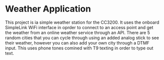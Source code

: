 # Weather Application
This project is ia simple weather station for the CC3200. It uses the onboard SimpleLink WiFi interface in oprder to connect to an access point and get the weather from an online weather service through an API. There are 5 random cities that you can cycle through using an added analog stick to see their weather, however you can also add your own city through a DTMF input. This uses phone tones comined with T9 texting in order to type out text.
